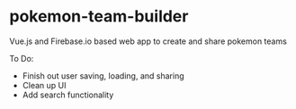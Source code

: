 # pokemon-team-builder
Vue.js and Firebase.io based web app to create and share pokemon teams

To Do:
- Finish out user saving, loading, and sharing
- Clean up UI
- Add search functionality
